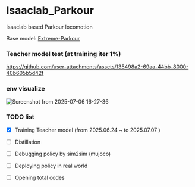 # Isaaclab_Parkour
Isaaclab based Parkour locomotion 

Base model: [Extreme-Parkour](https://extreme-parkour.github.io/)


### Teacher model test (at training iter 1%)


https://github.com/user-attachments/assets/f35498a2-69aa-44bb-8000-40b605b5d42f



### env visualize 

![Screenshot from 2025-07-06 16-27-36](https://github.com/user-attachments/assets/9baa9a6c-63db-4703-ac95-f067c8f6e287)


### TODO list

* [x] Training Teacher model  (from 2025.06.24 ~ to 2025.07.07 )

* [ ] Distillation

* [ ] Debugging policy by sim2sim (mujoco)

* [ ] Deploying policy in real world 

* [ ] Opening total codes 
